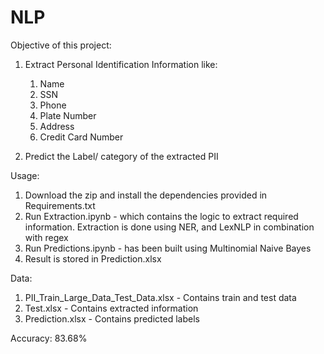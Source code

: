 # NLP

Objective of this project:
1. Extract Personal Identification Information like:

    1. Name
    2. SSN
    3. Phone
    4. Plate Number
    5. Address
    6. Credit Card Number

2. Predict the Label/ category of the extracted PII 


Usage:
1. Download the zip and install the dependencies provided in Requirements.txt
2. Run Extraction.ipynb - which contains the logic to extract required information. Extraction is done using NER, and LexNLP in combination with regex
3. Run Predictions.ipynb - has been built using Multinomial Naive Bayes
4. Result is stored in Prediction.xlsx


Data:
1. PII_Train_Large_Data_Test_Data.xlsx - Contains train and test data
2. Test.xlsx - Contains extracted information
3. Prediction.xlsx - Contains predicted labels


Accuracy: 83.68%
